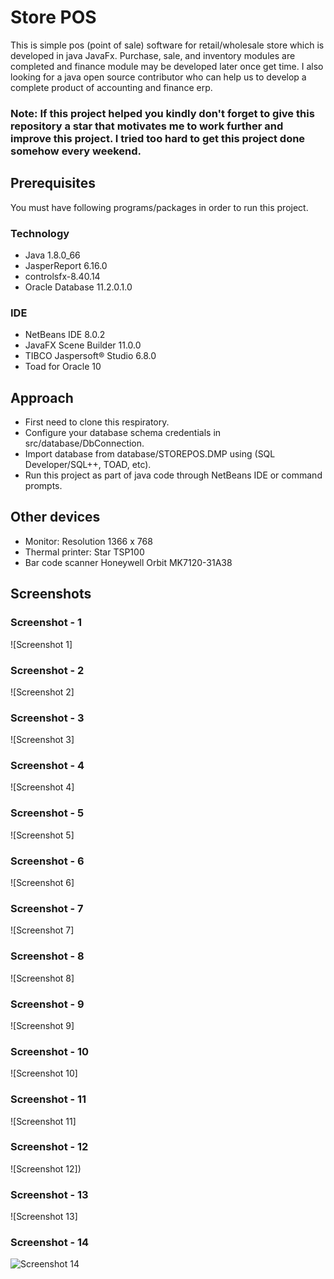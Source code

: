 # Store POS
This is simple pos (point of sale) software for retail/wholesale store which is developed in java JavaFx. Purchase, sale, and inventory modules are completed and finance module may be developed later once get time. I also looking for a java open source contributor who can help us to develop a complete product of accounting and finance erp.



### Note: If this project helped you kindly don't forget to give this repository a star that motivates me to work further and improve this project. I tried too hard to get this project done somehow every weekend.

## Prerequisites

You must have following programs/packages in order to run this project.

### Technology

* Java 1.8.0_66
* JasperReport 6.16.0
* controlsfx-8.40.14
* Oracle Database 11.2.0.1.0

### IDE

* NetBeans IDE 8.0.2
* JavaFX Scene Builder 11.0.0
* TIBCO Jaspersoft® Studio 6.8.0
* Toad for Oracle 10

## Approach

* First need to clone this respiratory.
* Configure your database schema credentials in src/database/DbConnection.
* Import database from database/STOREPOS.DMP using (SQL Developer/SQL++, TOAD, etc).
* Run this project as part of java code through NetBeans IDE or command prompts.

## Other devices

* Monitor: Resolution 1366 x 768
* Thermal printer: Star TSP100
* Bar code scanner Honeywell Orbit MK7120-31A38

## Screenshots

### Screenshot - 1
![Screenshot 1]

### Screenshot - 2
![Screenshot 2]

### Screenshot - 3
![Screenshot 3]

### Screenshot - 4
![Screenshot 4]

### Screenshot - 5
![Screenshot 5]

### Screenshot - 6
![Screenshot 6]

### Screenshot - 7
![Screenshot 7]

### Screenshot - 8
![Screenshot 8]

### Screenshot - 9
![Screenshot 9]

### Screenshot - 10
![Screenshot 10]

### Screenshot - 11
![Screenshot 11]

### Screenshot - 12
![Screenshot 12])

### Screenshot - 13
![Screenshot 13]

### Screenshot - 14
![Screenshot 14]()
